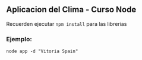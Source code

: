 ## Aplicacion del Clima - Curso Node

Recuerden ejecutar ```npm install``` para las librerias

### Ejemplo:
```
node app -d "Vitoria Spain"
```
